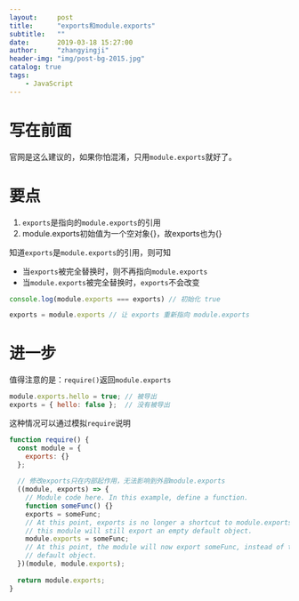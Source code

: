 ```yaml
---
layout:     post
title:      "exports和module.exports"
subtitle:   ""
date:       2019-03-18 15:27:00
author:     "zhangyingji"
header-img: "img/post-bg-2015.jpg"
catalog: true
tags:
    - JavaScript
---
```


# 写在前面

官网是这么建议的，如果你怕混淆，只用`module.exports`就好了。

# 要点

1. `exports`是指向的`module.exports`的引用
2. module.exports初始值为一个空对象{}，故exports也为{}

知道`exports`是`module.exports`的引用，则可知
- 当`exports`被完全替换时，则不再指向`module.exports`
- 当`module.exports`被完全替换时，`exports`不会改变

```javascript
console.log(module.exports === exports) // 初始化 true 

exports = module.exports // 让 exports 重新指向 module.exports
```

# 进一步

值得注意的是：`require()`返回`module.exports`

```javascript
module.exports.hello = true; // 被导出
exports = { hello: false };  // 没有被导出
```

这种情况可以通过模拟`require`说明

```javascript
function require() {
  const module = {
    exports: {}
  };
  
  // 修改exports只在内部起作用，无法影响到外部module.exports
  ((module, exports) => {
    // Module code here. In this example, define a function.
    function someFunc() {}
    exports = someFunc;
    // At this point, exports is no longer a shortcut to module.exports, and
    // this module will still export an empty default object.
    module.exports = someFunc;
    // At this point, the module will now export someFunc, instead of the
    // default object.
  })(module, module.exports);
  
  return module.exports;
}
```
